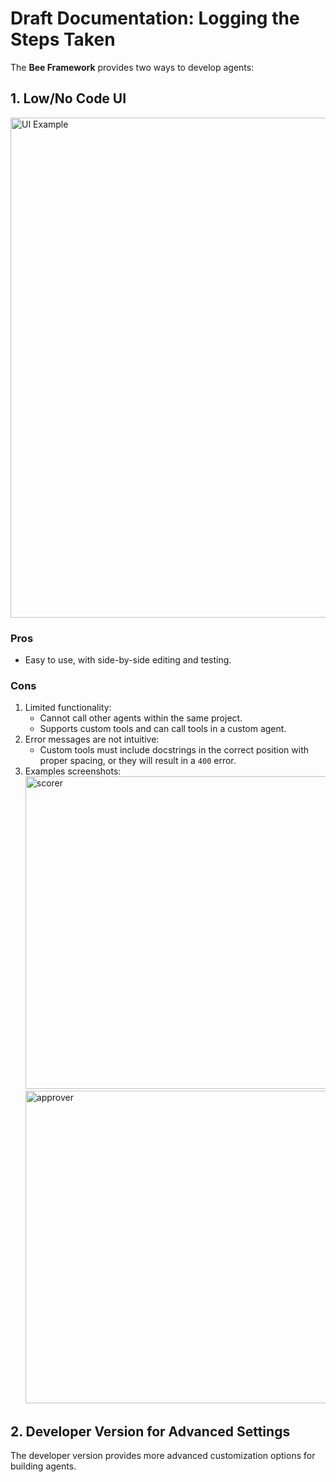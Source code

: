 # Draft Documentation: Logging the Steps Taken  

The **Bee Framework** provides two ways to develop agents:  

## 1. Low/No Code UI  
<img width="800" alt="UI Example" src="https://github.com/user-attachments/assets/a7c57c50-1df9-4c37-be3d-0d2cedfaabfe" />  

### Pros
- Easy to use, with side-by-side editing and testing.

### Cons
1. Limited functionality:
   - Cannot call other agents within the same project.
   - Supports custom tools and can call tools in a custom agent.
2. Error messages are not intuitive:
   - Custom tools must include docstrings in the correct position with proper spacing, or they will result in a `400` error.
3. Examples screenshots:  
   <img width="500" height="500" alt="scorer" src="https://github.com/user-attachments/assets/554a074e-4c50-46d3-895b-bbcedb77ea44" />
   <img width="500" height="500" alt="approver" src="https://github.com/user-attachments/assets/e0d5fe60-a17b-4fee-b960-6f03e679feb8" />  

## 2. Developer Version for Advanced Settings  
The developer version provides more advanced customization options for building agents.
